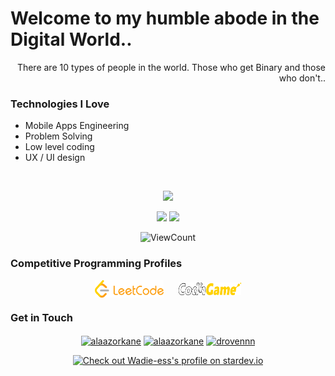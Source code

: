 <h1>Welcome to my humble abode in the Digital World..</h1> 
<div style="text-align: right">There are 10 types of people in the world. Those who get Binary and those who don't.. </div>


### Technologies I Love
* Mobile Apps Engineering 
* Problem Solving
* Low level coding
* UX / UI design 


 <br/>
    <p align="center">
        <img height="137px" src="https://github-readme-streak-stats.herokuapp.com/?user=Wadie-ess&hide_border=true&theme=transparent" />
    </p>
    <p align="center">
        <img height="137px" src="https://github-readme-stats.vercel.app/api?username=Wadie-ess&hide_title=true&hide_border=true&show_icons=true&include_all_commits=true&count_private=true&line_height=21&theme=transparent" /> <img height="137px" src="https://github-readme-stats.vercel.app/api/top-langs/?username=Wadie-ess&hide=html&hide_title=true&hide_border=true&layout=compact&langs_count=8&theme=transparent" />
    </p>
 <p align="center">
  <img alt="ViewCount" src="https://views.whatilearened.today/views/github/Wadie-ess/Wadie-ess.svg" />


<!-- <h1> <img height="137px" src="https://miro.medium.com/fit/c/262/262/1*uvFfoFvPeLyRbkj62tbnGg.png" /> IS THE ANSWER !! ..</h1>  -->
<!--  <p float="left" align="center" >
  <img height="100px"src="https://miro.medium.com/fit/c/262/262/1*uvFfoFvPeLyRbkj62tbnGg.png" width="100" />
  <img height="100px" src="https://cyberprogramregistration.um6p.ma/form/img/logo-um6p.png" width="180" /> 
  <img height="100px" src="https://um6p.online/uploads/1/2021-03/um6p_1337.png" width="100" />
</p> -->
 
 
  <!-- <p align="center">
        <img src="https://badge.mediaplus.ma/greenbinary/oessendo" alt="Darkblue" title="Darkblue" />
    </p> -->

  <br/>

  





 
  <h3 align="left">Competitive Programming Profiles</h3>
    <!-- <p align="center">
        <img src="https://stats-cards-hxx2.vercel.app/api/leetcode/?username=Wadieess&theme=dark" alt="Darkblue" title="Darkblue" />
    </p> -->
<p align="center">
    <a href="https://leetcode.com/wadieess/" target="blank"><img align="center" src="https://github.com/Wadie-ess/Wadie-ess/blob/main/LeetCode_Logo_black_with_text%201.png" alt="drovennn" height="28" width="110" /></a>
    <!-- Add space here -->
    &nbsp;&nbsp;&nbsp;&nbsp;
    <!-- Add space here -->
    <a href="https://www.codingame.com/profile/c279d4fe2750fe14eff5c2f7004443fc8197093" target="blank"><img align="center" src="https://github.com/Wadie-ess/Wadie-ess/blob/main/Codingame_-_Logo_-_Full.png" alt="alaazorkane" height="20" width="100" /></a>
</p>



 ### Get in Touch
<p align="center">
<a href="https://twitter.com/Wa__Die" target="blank"><img align="center" src="https://raw.githubusercontent.com/rahuldkjain/github-profile-readme-generator/master/src/images/icons/Social/twitter.svg" alt="alaazorkane" height="30" width="40" /></a>
<a href="https://www.linkedin.com/in/ouadia-essendoubi-5b8745201/" target="blank"><img align="center" src="https://raw.githubusercontent.com/rahuldkjain/github-profile-readme-generator/master/src/images/icons/Social/linked-in-alt.svg" alt="alaazorkane" height="30" width="40" /></a>
<a href="https://dribbble.com/wadieess" target="blank"><img align="center" src="https://raw.githubusercontent.com/rahuldkjain/github-profile-readme-generator/master/src/images/icons/Social/dribbble.svg" alt="drovennn" height="30" width="40" /></a>
</p>

 
 

 
 
<p align="center">
  <a href="https://stardev.io/developers/Wadie-ess"><img alt="Check out Wadie-ess's profile on stardev.io" src="https://stardev.io/developers/Wadie-ess/badge/languages/global.svg" /></a> 
<!--     <a href="https://stardev.io/developers/Wadie-ess">
        <img height="137px" alt="Check out Wadie-ess's profile on stardev.io" src="https://stardev.io/developers/Wadie-ess/badge/languages/country.svg" style="border-radius: 50%;" />
    </a> -->
</p>






<!-- links to social media icons -->
<!-- no need to change these -->

<!-- icons with padding -->

[1.1]: https://pics.freeicons.io/uploads/icons/png/3848290321556105338-24.png (twitter)
[2.1]: https://pics.freeicons.io/uploads/icons/png/19042250241579774616-24.png (insta)
[3.1]: https://pics.freeicons.io/uploads/icons/png/1803389361561032685-24.png (dribble)
[4.1]: https://pics.freeicons.io/uploads/icons/png/15792152941556105325-24.png (LinkedIn)
[5.1]: https://pics.freeicons.io/uploads/icons/png/4957984901556105311-24.png (behance)


<!-- icons without padding -->



<!-- links to your social media accounts -->
<!-- update these accordingly -->

[1]: https://twitter.com/Wa__Die
[2]: https://www.instagram.com/wadiee___/
[3]: https://dribbble.com/wadieess
[4]: https://www.linkedin.com/in/ouadia-essendoubi-5b8745201/
[5]: https://www.behance.net/wadieessendoubi

</p>


